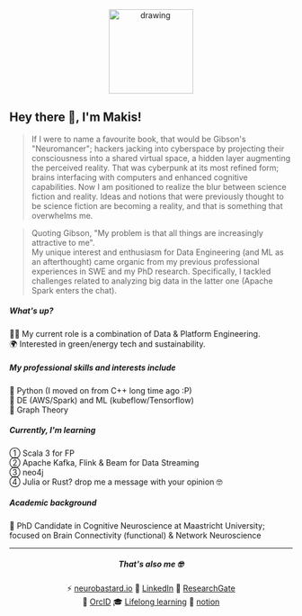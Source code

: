 <div align="center">
<img src="https://user-images.githubusercontent.com/99727/190627387-f4197eb7-565f-4adf-9fd1-8f67649ce839.png" alt="drawing" width="150" alt="create with Stability Diffusion"/>
</div>

## Hey there 👋, I'm Makis!

> If I were to name a favourite book, that would be Gibson's "Neuromancer"; hackers jacking into cyberspace by projecting their consciousness into a shared virtual space, a hidden layer augmenting the perceived reality. That was cyberpunk at its most refined form; brains interfacing with computers and enhanced cognitive capabilities. Now I am positioned to realize the blur between science fiction and reality. Ideas and notions that were previously thought to be science fiction are becoming a reality, and that is something that overwhelms me.

> Quoting Gibson, "My problem is that all things are increasingly attractive to me". <br/>
> My unique interest and enthusiasm for Data Engineering (and ML as an afterthought) came organic from my previous professional experiences in SWE and my PhD research. Specifically, I tackled challenges related to analyzing big data in the latter one (Apache Spark enters the chat).

##### What's up?
👨‍💻 My current role is a combination of Data & Platform Engineering. <br />
🌍 Interested in green/energy tech and sustainability.


##### My professional skills and interests include
🐍 Python (I moved on from C++ long time ago :P) <br />
🌊 DE (AWS/Spark) and ML (kubeflow/Tensorflow) <br />
🎯 Graph Theory

##### Currently, I'm learning
① Scala 3 for FP <br />
② Apache Kafka, Flink & Beam for Data Streaming <br/>
③ neo4j <br />
④ Julia or Rust? drop me a message with your opinion 🤓

##### Academic background
🧠 PhD Candidate in Cognitive Neuroscience at Maastricht University; focused on Brain Connectivity (functional) & Network Neuroscience

---

<div align="center">

##### That's also me 🤓
  
⚡ [neurobastard.io](https://neurobastard.io) 
💬 [LinkedIn](https://www.linkedin.com/in/makism/)
🌱 [ResearchGate](https://researchgate.net/profile/Avraam_Marimpis) <br/>
🔭 [OrcID](https://orcid.org/0000-0003-1551-9940) 
🎓 [Lifelong learning](https://github.com/makism/lifelong-learning)
📓 [notion](https://www.notion.so/makism)

</div>
